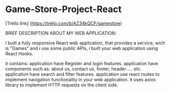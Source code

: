 # Game-Store-Project-React

 
 [Trello link] (https://trello.com/b/AZ34kQCF/gamestore) 
 
 
 
 BRIEF DESCRIPTION ABOUT MY WEB APPLICATION: 
 
I built a fully responsive React web application, that provides a service, wich is "Games" and i use some public APIs,
i built your web application using React Hooks.


it contains: 
application have Register and login features.
application  have components such as: about us, contact us, footer, header …. etc. application  have search and filter features.
application use react routes to implement navigation functionality in your web application.
it uses axios library to implement HTTP requests on the client side.


